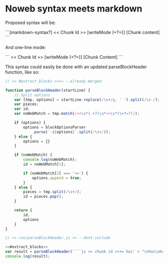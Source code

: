 # Noweb syntax meets markdown

Proposed syntax will be:

\`\`\`[markdown-syntax?] \<\< Chunk Id \>\> [writeMode (+?=)]
[Chunk content]
\`\`\`

And one-line mode:

\`\`\` \<\< Chunk Id \>\> [writeMode (+?=)] [Chunk Content] \`\`\`

This syntax could easily be done with an updated parseBlockHeader
function, like so:

```js \
// << #extract_blocks >>+= --already-merged

function parseBlockHeader(startLine) {
    // Split options
    var [tmp, options] = startLine.replace(/\s+/g, ' ').split(/\s-/);
    var pieces;
    var id;
    var noWebMatch = tmp.match(/<<\s*(.+?)\s*>>\s*(\+?=?)/);

    if (options) {
        options = blockOptionsParser
            .parse(`-${options}`.split(/\s+/));
    } else {
        options = {}
    }

    if (noWebMatch) {
        console.log(noWebMatch);
        id = noWebMatch[1];

        if (noWebMatch[2] === '+=') {
            options.append = true;
        }
    } else {
        pieces = tmp.split(/\s+/);
        id = pieces.pop(); 
    }

    return {
        id,
        options
    }
}

```

```js \
// << run/parseBlockHeader.js >> --dont-include

<<#extract_blocks>>
var result = parseBlockHeader('```js << chunk id >>+= hoi' + "\nhoi\nhoi" + '```');
console.log(result);
```


